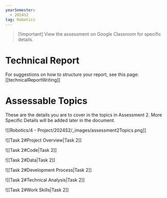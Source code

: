 ```yaml
---
yearSemester:
  - 2024S2
tag: Robotics
---
```


> [!important] View the assessment on Google Classroom for specific details.

# Technical Report

For suggestions on how to structure your report, see this page:
[[technicalReportWriting]]


# Assessable Topics 

These are the details you are to cover in the topics in Assessment 2. More Specific Details will be added later in the document.

![[Robotics/4 - Project/2024S2/_images/assessment2Topics.png]]

![[Task 2#Project Overview|Task 2]]

![[Task 2#Code|Task 2]]

![[Task 2#Data|Task 2]]

![[Task 2#Development Process|Task 2]]



![[Task 2#Technical Analysis|Task 2]]



![[Task 2#Work Skills|Task 2]]
